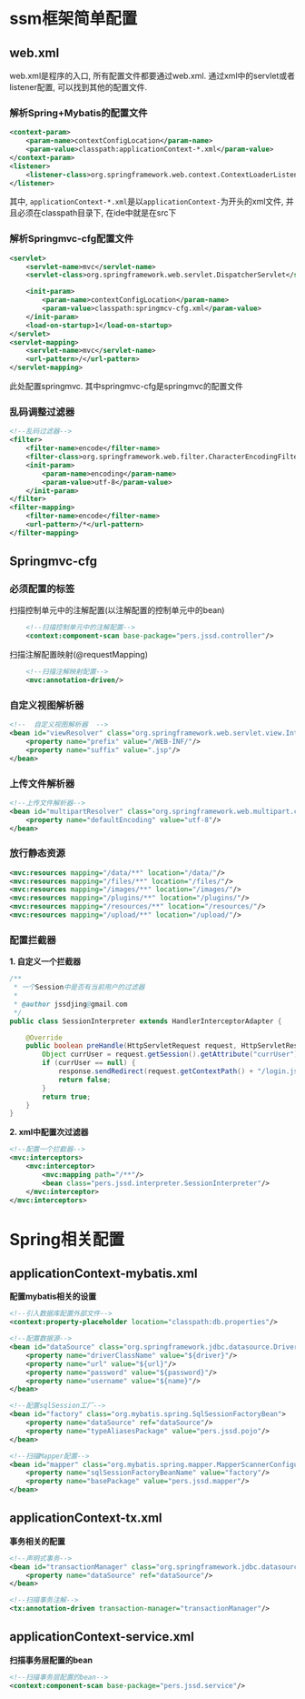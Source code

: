 # ssm框架简单配置

## web.xml

web.xml是程序的入口, 所有配置文件都要通过web.xml. 通过xml中的servlet或者listener配置, 可以找到其他的配置文件.

### 解析Spring+Mybatis的配置文件

```xml
<context-param>
    <param-name>contextConfigLocation</param-name>
    <param-value>classpath:applicationContext-*.xml</param-value>
</context-param>
<listener>
    <listener-class>org.springframework.web.context.ContextLoaderListener</listener-class>
</listener>
```

其中, `applicationContext-*.xml`是以`applicationContext-`为开头的xml文件, 并且必须在classpath目录下, 在ide中就是在src下

### 解析Springmvc-cfg配置文件

```xml
<servlet>
    <servlet-name>mvc</servlet-name>
    <servlet-class>org.springframework.web.servlet.DispatcherServlet</servlet-class>

    <init-param>
        <param-name>contextConfigLocation</param-name>
        <param-value>classpath:springmcv-cfg.xml</param-value>
    </init-param>
    <load-on-startup>1</load-on-startup>
</servlet>
<servlet-mapping>
    <servlet-name>mvc</servlet-name>
    <url-pattern>/</url-pattern>
</servlet-mapping>
```

此处配置springmvc. 其中springmvc-cfg是springmvc的配置文件

### 乱码调整过滤器

```xml
<!--乱码过滤器-->
<filter>
    <filter-name>encode</filter-name>
    <filter-class>org.springframework.web.filter.CharacterEncodingFilter</filter-class>
    <init-param>
        <param-name>encoding</param-name>
        <param-value>utf-8</param-value>
    </init-param>
</filter>
<filter-mapping>
    <filter-name>encode</filter-name>
    <url-pattern>/*</url-pattern>
</filter-mapping>
```



## Springmvc-cfg

### 必须配置的标签

扫描控制单元中的注解配置(以注解配置的控制单元中的bean)

```xml
    <!--扫描控制单元中的注解配置-->
    <context:component-scan base-package="pers.jssd.controller"/>
```

扫描注解配置映射(@requestMapping)

```xml
    <!--扫描注解映射配置-->
    <mvc:annotation-driven/>
```

### 自定义视图解析器

```xml
<!--  自定义视图解析器  -->
<bean id="viewResolver" class="org.springframework.web.servlet.view.InternalResourceViewResolver">
    <property name="prefix" value="/WEB-INF/"/>
    <property name="suffix" value=".jsp"/>
</bean>
```

### 上传文件解析器

```xml
<!--上传文件解析器-->
<bean id="multipartResolver" class="org.springframework.web.multipart.commons.CommonsMultipartResolver">
    <property name="defaultEncoding" value="utf-8"/>
</bean>
```

### 放行静态资源

```xml
<mvc:resources mapping="/data/**" location="/data/"/>
<mvc:resources mapping="/files/**" location="/files/"/>
<mvc:resources mapping="/images/**" location="/images/"/>
<mvc:resources mapping="/plugins/**" location="/plugins/"/>
<mvc:resources mapping="/resources/**" location="/resources/"/>
<mvc:resources mapping="/upload/**" location="/upload/"/>
```

### 配置拦截器

**1.  自定义一个拦截器**

```java
/**
 * 一个Session中是否有当前用户的过滤器
 * 
 * @author jssdjing@gmail.com
 */
public class SessionInterpreter extends HandlerInterceptorAdapter {

    @Override
    public boolean preHandle(HttpServletRequest request, HttpServletResponse response, Object handler) throws Exception {
        Object currUser = request.getSession().getAttribute("currUser");
        if (currUser == null) {
            response.sendRedirect(request.getContextPath() + "/login.jsp");
            return false;
        }
        return true;
    }
}
```

**2. xml中配置次过滤器**

```xml
<!--配置一个拦截器-->
<mvc:interceptors>
    <mvc:interceptor>
        <mvc:mapping path="/**"/>
        <bean class="pers.jssd.interpreter.SessionInterpreter"/>
    </mvc:interceptor>
</mvc:interceptors>
```



# Spring相关配置

## applicationContext-mybatis.xml

**配置mybatis相关的设置**

```xml
<!--引入数据库配置外部文件-->
<context:property-placeholder location="classpath:db.properties"/>

<!--配置数据源-->
<bean id="dataSource" class="org.springframework.jdbc.datasource.DriverManagerDataSource">
    <property name="driverClassName" value="${driver}"/>
    <property name="url" value="${url}"/>
    <property name="password" value="${password}"/>
    <property name="username" value="${name}"/>
</bean>

<!--配置sqlSession工厂-->
<bean id="factory" class="org.mybatis.spring.SqlSessionFactoryBean">
    <property name="dataSource" ref="dataSource"/>
    <property name="typeAliasesPackage" value="pers.jssd.pojo"/>
</bean>

<!--扫描Mapper配置-->
<bean id="mapper" class="org.mybatis.spring.mapper.MapperScannerConfigurer">
    <property name="sqlSessionFactoryBeanName" value="factory"/>
    <property name="basePackage" value="pers.jssd.mapper"/>
</bean>
```

## applicationContext-tx.xml

**事务相关的配置**

```xml
<!--声明式事务-->
<bean id="transactionManager" class="org.springframework.jdbc.datasource.DataSourceTransactionManager">
    <property name="dataSource" ref="dataSource"/>
</bean>

<!--扫描事务注解-->
<tx:annotation-driven transaction-manager="transactionManager"/>
```

## applicationContext-service.xml

**扫描事务层配置的bean**

```xml
<!--扫描事务层配置的bean-->
<context:component-scan base-package="pers.jssd.service"/>
```

